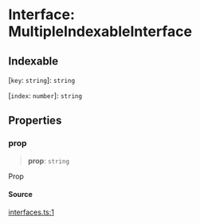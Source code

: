 # Interface: MultipleIndexableInterface

## Indexable

 \[`key`: `string`\]: `string`

 \[`index`: `number`\]: `string`

## Properties

### prop

> **prop**: `string`

Prop

#### Source

[interfaces.ts:1](http://source-url)

